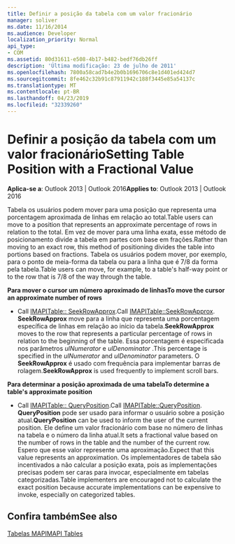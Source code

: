 ```yaml
---
title: Definir a posição da tabela com um valor fracionário
manager: soliver
ms.date: 11/16/2014
ms.audience: Developer
localization_priority: Normal
api_type:
- COM
ms.assetid: 80d31611-e508-4b17-b482-bedf76db26ff
description: 'Última modificação: 23 de julho de 2011'
ms.openlocfilehash: 7800a58cad7b4e2b0b1696706c8e1d401ed424d7
ms.sourcegitcommit: 8fe462c32b91c87911942c188f3445e85a54137c
ms.translationtype: MT
ms.contentlocale: pt-BR
ms.lasthandoff: 04/23/2019
ms.locfileid: "32339260"
---
```

# <a name="setting-table-position-with-a-fractional-value"></a><span data-ttu-id="84700-103">Definir a posição da tabela com um valor fracionário</span><span class="sxs-lookup"><span data-stu-id="84700-103">Setting Table Position with a Fractional Value</span></span>

  
  
<span data-ttu-id="84700-104">**Aplica-se a**: Outlook 2013 | Outlook 2016</span><span class="sxs-lookup"><span data-stu-id="84700-104">**Applies to**: Outlook 2013 | Outlook 2016</span></span> 
  
<span data-ttu-id="84700-105">Tabela os usuários podem mover para uma posição que representa uma porcentagem aproximada de linhas em relação ao total.</span><span class="sxs-lookup"><span data-stu-id="84700-105">Table users can move to a position that represents an approximate percentage of rows in relation to the total.</span></span> <span data-ttu-id="84700-106">Em vez de mover para uma linha exata, esse método de posicionamento divide a tabela em partes com base em frações.</span><span class="sxs-lookup"><span data-stu-id="84700-106">Rather than moving to an exact row, this method of positioning divides the table into portions based on fractions.</span></span> <span data-ttu-id="84700-107">Tabela os usuários podem mover, por exemplo, para o ponto de meia-forma da tabela ou para a linha que é 7/8 da forma pela tabela.</span><span class="sxs-lookup"><span data-stu-id="84700-107">Table users can move, for example, to a table's half-way point or to the row that is 7/8 of the way through the table.</span></span> 
  
 <span data-ttu-id="84700-108">**Para mover o cursor um número aproximado de linhas**</span><span class="sxs-lookup"><span data-stu-id="84700-108">**To move the cursor an approximate number of rows**</span></span>
  
- <span data-ttu-id="84700-109">Call [IMAPITable:: SeekRowApprox](imapitable-seekrowapprox.md).</span><span class="sxs-lookup"><span data-stu-id="84700-109">Call [IMAPITable::SeekRowApprox](imapitable-seekrowapprox.md).</span></span> <span data-ttu-id="84700-110">**SeekRowApprox** move para a linha que representa uma porcentagem específica de linhas em relação ao início da tabela.</span><span class="sxs-lookup"><span data-stu-id="84700-110">**SeekRowApprox** moves to the row that represents a particular percentage of rows in relation to the beginning of the table.</span></span> <span data-ttu-id="84700-111">Essa porcentagem é especificada nos parâmetros _ulNumerator_ e _ulDenominator_ .</span><span class="sxs-lookup"><span data-stu-id="84700-111">This percentage is specified in the  _ulNumerator_ and  _ulDenominator_ parameters.</span></span> <span data-ttu-id="84700-112">O **SeekRowApprox** é usado com frequência para implementar barras de rolagem.</span><span class="sxs-lookup"><span data-stu-id="84700-112">**SeekRowApprox** is used frequently to implement scroll bars.</span></span> 
    
 <span data-ttu-id="84700-113">**Para determinar a posição aproximada de uma tabela**</span><span class="sxs-lookup"><span data-stu-id="84700-113">**To determine a table's approximate position**</span></span>
  
- <span data-ttu-id="84700-114">Call [IMAPITable:: QueryPosition](imapitable-queryposition.md).</span><span class="sxs-lookup"><span data-stu-id="84700-114">Call [IMAPITable::QueryPosition](imapitable-queryposition.md).</span></span> <span data-ttu-id="84700-115">**QueryPosition** pode ser usado para informar o usuário sobre a posição atual.</span><span class="sxs-lookup"><span data-stu-id="84700-115">**QueryPosition** can be used to inform the user of the current position.</span></span> <span data-ttu-id="84700-116">Ele define um valor fracionário com base no número de linhas na tabela e o número da linha atual.</span><span class="sxs-lookup"><span data-stu-id="84700-116">It sets a fractional value based on the number of rows in the table and the number of the current row.</span></span> <span data-ttu-id="84700-117">Espero que esse valor represente uma aproximação.</span><span class="sxs-lookup"><span data-stu-id="84700-117">Expect that this value represents an approximation.</span></span> <span data-ttu-id="84700-118">Os implementadores de tabela são incentivados a não calcular a posição exata, pois as implementações precisas podem ser caras para invocar, especialmente em tabelas categorizadas.</span><span class="sxs-lookup"><span data-stu-id="84700-118">Table implementers are encouraged not to calculate the exact position because accurate implementations can be expensive to invoke, especially on categorized tables.</span></span> 
    
## <a name="see-also"></a><span data-ttu-id="84700-119">Confira também</span><span class="sxs-lookup"><span data-stu-id="84700-119">See also</span></span>



[<span data-ttu-id="84700-120">Tabelas MAPI</span><span class="sxs-lookup"><span data-stu-id="84700-120">MAPI Tables</span></span>](mapi-tables.md)

